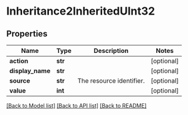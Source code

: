 # Inheritance2InheritedUInt32

## Properties
Name | Type | Description | Notes
------------ | ------------- | ------------- | -------------
**action** | **str** |  | [optional] 
**display_name** | **str** |  | [optional] 
**source** | **str** | The resource identifier. | [optional] 
**value** | **int** |  | [optional] 

[[Back to Model list]](../README.md#documentation-for-models) [[Back to API list]](../README.md#documentation-for-api-endpoints) [[Back to README]](../README.md)


